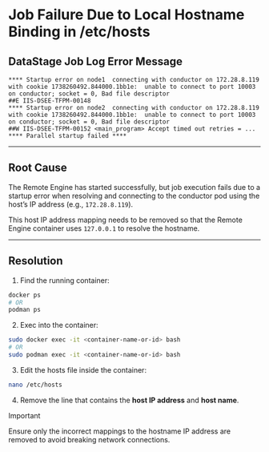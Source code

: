 # Job Failure Due to Local Hostname Binding in /etc/hosts

## DataStage Job Log Error Message

```text
**** Startup error on node1  connecting with conductor on 172.28.8.119 with cookie 1738260492.844000.1bb1e:  unable to connect to port 10003  on conductor; socket = 0, Bad file descriptor
##E IIS-DSEE-TFPM-00148 
**** Startup error on node2  connecting with conductor on 172.28.8.119 with cookie 1738260492.844000.1bb1e:  unable to connect to port 10003  on conductor; socket = 0, Bad file descriptor
##W IIS-DSEE-TFPM-00152 <main_program> Accept timed out retries = ...
**** Parallel startup failed ****
```

---

## Root Cause

The Remote Engine has started successfully, but job execution fails due to a startup error when resolving and connecting to the conductor pod using the host’s IP address (e.g., `172.28.8.119`).  

This host IP address mapping needs to be removed so that the Remote Engine container uses `127.0.0.1` to resolve the hostname.

---

## Resolution

1. Find the running container:

```bash
docker ps
# OR
podman ps
```

2. Exec into the container:

```bash
sudo docker exec -it <container-name-or-id> bash
# OR
sudo podman exec -it <container-name-or-id> bash
```

3. Edit the hosts file inside the container:

```bash
nano /etc/hosts
```

4. Remove the line that contains the **host IP address** and **host name**.

> [!IMPORTANT]  
> Ensure only the incorrect mappings to the hostname IP address are removed to avoid breaking network connections.
